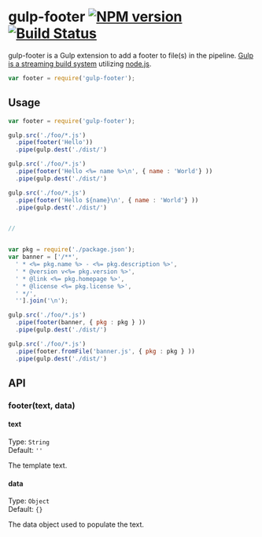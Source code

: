 # gulp-footer [![NPM version](https://badge.fury.io/js/gulp-footer.png)](http://badge.fury.io/js/gulp-footer) [![Build Status](https://travis-ci.org/godaddy/gulp-footer.png)](https://travis-ci.org/godaddy/gulp-footer)

gulp-footer is a Gulp extension to add a footer to file(s) in the pipeline.  [Gulp is a streaming build system](https://github.com/gulpjs/gulp) utilizing [node.js](http://nodejs.org/).

```javascript
var footer = require('gulp-footer');
```

## Usage

```javascript
var footer = require('gulp-footer');

gulp.src('./foo/*.js')
  .pipe(footer('Hello'))
  .pipe(gulp.dest('./dist/')

gulp.src('./foo/*.js')
  .pipe(footer('Hello <%= name %>\n', { name : 'World'} ))
  .pipe(gulp.dest('./dist/')

gulp.src('./foo/*.js')
  .pipe(footer('Hello ${name}\n', { name : 'World'} ))
  .pipe(gulp.dest('./dist/')


//


var pkg = require('./package.json');
var banner = ['/**',
  ' * <%= pkg.name %> - <%= pkg.description %>',
  ' * @version v<%= pkg.version %>',
  ' * @link <%= pkg.homepage %>',
  ' * @license <%= pkg.license %>',
  ' */',
  ''].join('\n');

gulp.src('./foo/*.js')
  .pipe(footer(banner, { pkg : pkg } ))
  .pipe(gulp.dest('./dist/')

gulp.src('./foo/*.js')
  .pipe(footer.fromFile('banner.js', { pkg : pkg } ))
  .pipe(gulp.dest('./dist/')
```

## API

### footer(text, data)

#### text

Type: `String`  
Default: `''`  

The template text.


#### data

Type: `Object`  
Default: `{}`  

The data object used to populate the text.
